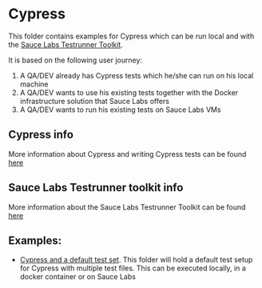 # Cypress
This folder contains examples for Cypress which can be run local and with the
[Sauce Labs Testrunner Toolkit](https://docs.saucelabs.com/testrunner-toolkit/index.html).

It is based on the following user journey:

1. A QA/DEV already has Cypress tests which he/she can run on his local machine
1. A QA/DEV wants to use his existing tests together with the Docker infrastructure solution that Sauce Labs offers
1. A QA/DEV wants to run his existing tests on Sauce Labs VMs

## Cypress info
More information about Cypress and writing Cypress tests can be found 
[here](https://docs.cypress.io/guides/overview/why-cypress.html#In-a-nutshell)

## Sauce Labs Testrunner toolkit info
More information about the Sauce Labs Testrunner Toolkit can be found 
[here](https://docs.saucelabs.com/testrunner-toolkit/index.html)

## Examples:
- [Cypress and a default test set](./sauce-connect). This folder will hold a default
test setup for Cypress with multiple test files. This can be executed locally, in a docker container or on Sauce Labs

